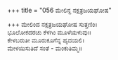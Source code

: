 +++
title = "056 ಮೇಲಿನ್ದ ನಕ್ಷತ್ರಜಯಘೋಷ"

+++
ಮೇಲಿಂದ ನಕ್ಷತ್ರಜಯಘೋಷ ಸುತ್ತಣಿಂ।  
ಭೂಲೋಕದರಚು ಕೆಳಗಿಂ ಮೂಳೆಯಳುವು॥  
ಕೇಳಬರುತೀ ಮೂರುಕೂಗೆನ್ನ ಹೃದಯಲಿ।  
ಮೇಳಯಿಸುತಿದೆ ಸಂತೆ - ಮಂಕುತಿಮ್ಮ॥  
